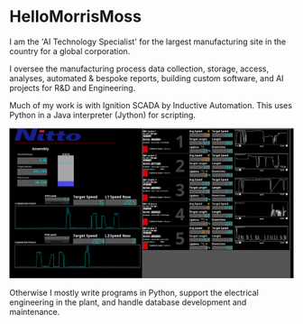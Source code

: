# HelloMorrisMoss

I am the 'AI Technology Specialist' for the largest manufacturing site in the country for a global corporation.

I oversee the manufacturing process data collection, storage, access, analyses, automated & bespoke reports, building custom software, and AI projects for R&D and Engineering.

Much of my work is with Ignition SCADA by Inductive Automation. This uses Python in a Java interpreter (Jython) for scripting.

![A view of a SCADA Dashboard](https://github.com/HelloMorrisMoss/diagrams_and_images/blob/main/dashboards_and_hmi/Supervisors%20dashboard.png)

Otherwise I mostly write programs in Python, support the electrical engineering in the plant, and handle database development and maintenance.
